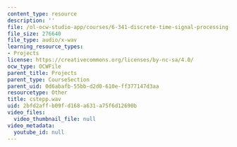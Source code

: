 ```yaml
---
content_type: resource
description: ''
file: /ol-ocw-studio-app/courses/6-341-discrete-time-signal-processing-fall-2005/2bfd2affb09fd168a631a75f6d12690b_cstepp.wav
file_size: 276640
file_type: audio/x-wav
learning_resource_types:
- Projects
license: https://creativecommons.org/licenses/by-nc-sa/4.0/
ocw_type: OCWFile
parent_title: Projects
parent_type: CourseSection
parent_uid: 0d6abafb-55bb-d2d0-610e-ff377147d3aa
resourcetype: Other
title: cstepp.wav
uid: 2bfd2aff-b09f-d168-a631-a75f6d12690b
video_files:
  video_thumbnail_file: null
video_metadata:
  youtube_id: null
---
```

